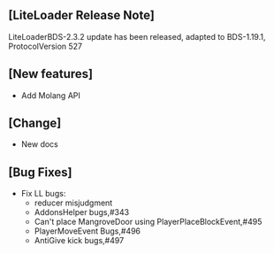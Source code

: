 ## [LiteLoader Release Note]
LiteLoaderBDS-2.3.2 update has been released, adapted to BDS-1.19.1, ProtocolVersion 527

## [New features]
- Add Molang API

## [Change]
- New docs

## [Bug Fixes]
- Fix LL bugs:
  - reducer misjudgment
  - AddonsHelper bugs,#343
  - Can't place MangroveDoor using PlayerPlaceBlockEvent,#495
  - PlayerMoveEvent Bugs,#496
  - AntiGive kick bugs,#497